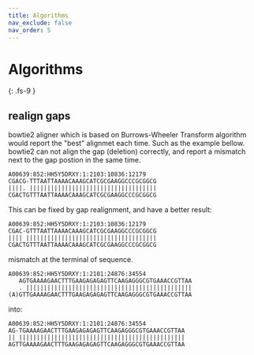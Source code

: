 ```yaml
---
title: Algorithms
nav_exclude: false
nav_order: 5
---
```


<!-- prettier-ignore-start -->
# Algorithms
{: .fs-9 }
<!-- prettier-ignore-end -->

## realign gaps

bowtie2 aligner which is based on Burrows-Wheeler Transform algorithm would report the "best" alignmet each time.
Such as the example bellow. bowtie2 can not align the gap (deletion) correctly, and report a mismatch next to the gap postion in the same time.

```
A00639:852:HH5Y5DRXY:1:2103:10836:12179
CGACG-TTTAATTAAAACAAAGCATCGCGAAGGCCCGCGGCG
||||. ||||||||||||||||||||||||||||||||||||
CGACTGTTTAATTAAAACAAAGCATCGCGAAGGCCCGCGGCG
```

This can be fixed by gap realignment, and have a better result:

```
A00639:852:HH5Y5DRXY:1:2103:10836:12179
CGAC-GTTTAATTAAAACAAAGCATCGCGAAGGCCCGCGGCG
|||| |||||||||||||||||||||||||||||||||||||
CGACTGTTTAATTAAAACAAAGCATCGCGAAGGCCCGCGGCG
```

mismatch at the terminal of sequence.

```
A00639:852:HH5Y5DRXY:1:2101:24876:34554
   AGTGAAAAGAACTTTGAAGAGAGAGTTCAAGAGGGCGTGAAACCGTTAA
   . |||||||||||||||||||||||||||||||||||||||||||||||
(A)GTTGAAAAGAACTTTGAAGAGAGAGTTCAAGAGGGCGTGAAACCGTTAA
```

into:

```
A00639:852:HH5Y5DRXY:1:2101:24876:34554
AG-TGAAAAGAACTTTGAAGAGAGAGTTCAAGAGGGCGTGAAACCGTTAA
|| |||||||||||||||||||||||||||||||||||||||||||||||
AGTTGAAAAGAACTTTGAAGAGAGAGTTCAAGAGGGCGTGAAACCGTTAA
```
